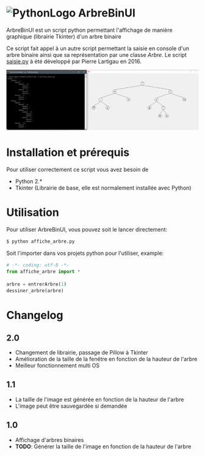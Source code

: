 # ![PythonLogo](https://www.python.org/static/favicon.ico) ArbreBinUI

ArbreBinUI est un script python permettant l'affichage de manière graphique (librairie Tkinter) d'un arbre binaire

Ce script fait appel à un autre script permettant la saisie en console d'un arbre binaire ainsi que sa représentation
par une classe *Arbre*. Le script [saisie.py](https://github.com/Astropilot/ArbreBinUI/blob/master/Code/saisie.py) à été développé par Pierre Lartigau en 2016.

![ScreenShot](https://github.com/Astropilot/ArbreBinUI/blob/master/Images/arbresbin.png)

# Installation et prérequis

Pour utiliser correctement ce script vous avez besoin de
*   Python 2.*
*   Tkinter (Librairie de base, elle est normalement installée avec Python)

# Utilisation

Pour utiliser ArbreBinUI, vous pouvez soit le lancer directement:
```sh
$ python affiche_arbre.py
```

Soit l'importer dans vos projets python pour l'utiliser, example:
```python
# -*- coding: utf-8 -*-
from affiche_arbre import *

arbre = entrerArbre(1)
dessiner_arbre(arbre)
```

# Changelog

## 2.0 ##
*   Changement de librairie, passage de Pillow à Tkinter
*   Amélioration de la taille de la fenêtre en fonction de la hauteur de l'arbre
*   Meilleur fonctionnement multi OS

## 1.1 ##
*   La taille de l'image est générée en fonction de la hauteur de l'arbre
*   L'image peut être sauvegardée si demandée

## 1.0 ##
*   Affichage d'arbres binaires
*   **TODO**: Générer la taille de l'image en fonction de la hauteur de l'arbre
